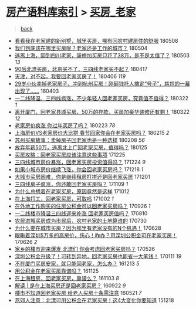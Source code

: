 [房产语料库索引](../../README.md)  > [买房_老家](买房_老家.md)
====
> [back](../README.md)

- [看看我在老家建的新别墅，城里买房，哪有回农村建房住的舒服](http://jkwz.applinzi.com/ittc/7100694261442020358.html#%E7%9C%8B%E7%9C%8B%E6%88%91%E5%9C%A8%E8%80%81%E5%AE%B6%E5%BB%BA%E7%9A%84%E6%96%B0%E5%88%AB%E5%A2%85%EF%BC%8C%E5%9F%8E%E9%87%8C%E4%B9%B0%E6%88%BF%EF%BC%8C%E5%93%AA%E6%9C%89%E5%9B%9E%E5%86%9C%E6%9D%91%E5%BB%BA%E6%88%BF%E4%BD%8F%E7%9A%84%E8%88%92%E6%9C%8D) 180508  
- [我们到底该在哪里买房呢？老家还是工作的城市？](http://jkwz.applinzi.com/ittc/7099393064592475147.html#%E6%88%91%E4%BB%AC%E5%88%B0%E5%BA%95%E8%AF%A5%E5%9C%A8%E5%93%AA%E9%87%8C%E4%B9%B0%E6%88%BF%E5%91%A2%EF%BC%9F%E8%80%81%E5%AE%B6%E8%BF%98%E6%98%AF%E5%B7%A5%E4%BD%9C%E7%9A%84%E5%9F%8E%E5%B8%82%EF%BC%9F) 180504  
- [逃离上海，回到四川老家，装修加买房只花了38万，是不是太值了？](http://jkwz.applinzi.com/ittc/7098890722868724742.html#%E9%80%83%E7%A6%BB%E4%B8%8A%E6%B5%B7%EF%BC%8C%E5%9B%9E%E5%88%B0%E5%9B%9B%E5%B7%9D%E8%80%81%E5%AE%B6%EF%BC%8C%E8%A3%85%E4%BF%AE%E5%8A%A0%E4%B9%B0%E6%88%BF%E5%8F%AA%E8%8A%B1%E4%BA%8638%E4%B8%87%EF%BC%8C%E6%98%AF%E4%B8%8D%E6%98%AF%E5%A4%AA%E5%80%BC%E4%BA%86%EF%BC%9F) 180503 *13* 
- [90后北漂买房，北京买不了，三四线老家买不起？](http://jkwz.applinzi.com/ittc/7092952052705788938.html#90%E5%90%8E%E5%8C%97%E6%BC%82%E4%B9%B0%E6%88%BF%EF%BC%8C%E5%8C%97%E4%BA%AC%E4%B9%B0%E4%B8%8D%E4%BA%86%EF%BC%8C%E4%B8%89%E5%9B%9B%E7%BA%BF%E8%80%81%E5%AE%B6%E4%B9%B0%E4%B8%8D%E8%B5%B7%EF%BC%9F) 180417  
- [天津，对不起，我要回老家买房了！](http://jkwz.applinzi.com/ittc/7088932219072807953.html#%E5%A4%A9%E6%B4%A5%EF%BC%8C%E5%AF%B9%E4%B8%8D%E8%B5%B7%EF%BC%8C%E6%88%91%E8%A6%81%E5%9B%9E%E8%80%81%E5%AE%B6%E4%B9%B0%E6%88%BF%E4%BA%86%EF%BC%81) 180406 *119* 
- [29岁小伙卖掉老家房子，冲到杭州买房！刚砸钱托人搞定“号子”，尴尬的一幕出现了……](http://jkwz.applinzi.com/ittc/7087645117332849681.html#29%E5%B2%81%E5%B0%8F%E4%BC%99%E5%8D%96%E6%8E%89%E8%80%81%E5%AE%B6%E6%88%BF%E5%AD%90%EF%BC%8C%E5%86%B2%E5%88%B0%E6%9D%AD%E5%B7%9E%E4%B9%B0%E6%88%BF%EF%BC%81%E5%88%9A%E7%A0%B8%E9%92%B1%E6%89%98%E4%BA%BA%E6%90%9E%E5%AE%9A%E2%80%9C%E5%8F%B7%E5%AD%90%E2%80%9D%EF%BC%8C%E5%B0%B4%E5%B0%AC%E7%9A%84%E4%B8%80%E5%B9%95%E5%87%BA%E7%8E%B0%E4%BA%86%E2%80%A6%E2%80%A6) 180403  
- [一二线降温，三四线疯涨，不少年轻人回老家买房，究竟值不值得？](http://jkwz.applinzi.com/ittc/7083293296468427783.html#%E4%B8%80%E4%BA%8C%E7%BA%BF%E9%99%8D%E6%B8%A9%EF%BC%8C%E4%B8%89%E5%9B%9B%E7%BA%BF%E7%96%AF%E6%B6%A8%EF%BC%8C%E4%B8%8D%E5%B0%91%E5%B9%B4%E8%BD%BB%E4%BA%BA%E5%9B%9E%E8%80%81%E5%AE%B6%E4%B9%B0%E6%88%BF%EF%BC%8C%E7%A9%B6%E7%AB%9F%E5%80%BC%E4%B8%8D%E5%80%BC%E5%BE%97%EF%BC%9F) 180322 *1* 
- [离开厦门，回老家县城买房，50万的存款，买房加豪华装修还有剩！](http://jkwz.applinzi.com/ittc/7083263485826040849.html#%E7%A6%BB%E5%BC%80%E5%8E%A6%E9%97%A8%EF%BC%8C%E5%9B%9E%E8%80%81%E5%AE%B6%E5%8E%BF%E5%9F%8E%E4%B9%B0%E6%88%BF%EF%BC%8C50%E4%B8%87%E7%9A%84%E5%AD%98%E6%AC%BE%EF%BC%8C%E4%B9%B0%E6%88%BF%E5%8A%A0%E8%B1%AA%E5%8D%8E%E8%A3%85%E4%BF%AE%E8%BF%98%E6%9C%89%E5%89%A9%EF%BC%81) 180322 *12* 
- [老家房价疯涨 你过年买房了吗？](http://jkwz.applinzi.com/ittc/7073192277126415366.html#%E8%80%81%E5%AE%B6%E6%88%BF%E4%BB%B7%E7%96%AF%E6%B6%A8+%E4%BD%A0%E8%BF%87%E5%B9%B4%E4%B9%B0%E6%88%BF%E4%BA%86%E5%90%97%EF%BC%9F) 180223 *78* 
- [上海房价VS老家房价大比拼 春节回家你会在老家买房吗？](http://jkwz.applinzi.com/ittc/7070322028496552967.html#%E4%B8%8A%E6%B5%B7%E6%88%BF%E4%BB%B7VS%E8%80%81%E5%AE%B6%E6%88%BF%E4%BB%B7%E5%A4%A7%E6%AF%94%E6%8B%BC+%E6%98%A5%E8%8A%82%E5%9B%9E%E5%AE%B6%E4%BD%A0%E4%BC%9A%E5%9C%A8%E8%80%81%E5%AE%B6%E4%B9%B0%E6%88%BF%E5%90%97%EF%BC%9F) 180215 *2* 
- [苏州买房故事：卖掉房子回老家也是一种选择](http://jkwz.applinzi.com/ittc/7067640452830725136.html#%E8%8B%8F%E5%B7%9E%E4%B9%B0%E6%88%BF%E6%95%85%E4%BA%8B%EF%BC%9A%E5%8D%96%E6%8E%89%E6%88%BF%E5%AD%90%E5%9B%9E%E8%80%81%E5%AE%B6%E4%B9%9F%E6%98%AF%E4%B8%80%E7%A7%8D%E9%80%89%E6%8B%A9) 180208 *56* 
- [放弃年薪50万，逃离北上广回老家买房，值得吗？](http://jkwz.applinzi.com/ittc/7062563997058860048.html#%E6%94%BE%E5%BC%83%E5%B9%B4%E8%96%AA50%E4%B8%87%EF%BC%8C%E9%80%83%E7%A6%BB%E5%8C%97%E4%B8%8A%E5%B9%BF%E5%9B%9E%E8%80%81%E5%AE%B6%E4%B9%B0%E6%88%BF%EF%BC%8C%E5%80%BC%E5%BE%97%E5%90%97%EF%BC%9F) 180125  
- [买房攻略：回老家买房应该注意这些事项](http://jkwz.applinzi.com/ittc/7051044658497455120.html#%E4%B9%B0%E6%88%BF%E6%94%BB%E7%95%A5%EF%BC%9A%E5%9B%9E%E8%80%81%E5%AE%B6%E4%B9%B0%E6%88%BF%E5%BA%94%E8%AF%A5%E6%B3%A8%E6%84%8F%E8%BF%99%E4%BA%9B%E4%BA%8B%E9%A1%B9) 171225  
- [三四线城市房价暴涨，回老家买房投资值得吗？](http://jkwz.applinzi.com/ittc/7050443280385311761.html#%E4%B8%89%E5%9B%9B%E7%BA%BF%E5%9F%8E%E5%B8%82%E6%88%BF%E4%BB%B7%E6%9A%B4%E6%B6%A8%EF%BC%8C%E5%9B%9E%E8%80%81%E5%AE%B6%E4%B9%B0%E6%88%BF%E6%8A%95%E8%B5%84%E5%80%BC%E5%BE%97%E5%90%97%EF%BC%9F) 171224 *9* 
- [如果小城市房价继续飞涨，你会回老家买房吗？](http://jkwz.applinzi.com/ittc/7048478331505214480.html#%E5%A6%82%E6%9E%9C%E5%B0%8F%E5%9F%8E%E5%B8%82%E6%88%BF%E4%BB%B7%E7%BB%A7%E7%BB%AD%E9%A3%9E%E6%B6%A8%EF%BC%8C%E4%BD%A0%E4%BC%9A%E5%9B%9E%E8%80%81%E5%AE%B6%E4%B9%B0%E6%88%BF%E5%90%97%EF%BC%9F) 171218 *1* 
- [大城市买房困难，你是继续租房打拼还是回老家买房](http://jkwz.applinzi.com/ittc/7042161589870920721.html#%E5%A4%A7%E5%9F%8E%E5%B8%82%E4%B9%B0%E6%88%BF%E5%9B%B0%E9%9A%BE%EF%BC%8C%E4%BD%A0%E6%98%AF%E7%BB%A7%E7%BB%AD%E7%A7%9F%E6%88%BF%E6%89%93%E6%8B%BC%E8%BF%98%E6%98%AF%E5%9B%9E%E8%80%81%E5%AE%B6%E4%B9%B0%E6%88%BF) 171201  
- [三四线房子疯涨，你还敢回老家买房吗？](http://jkwz.applinzi.com/ittc/7033223887695905809.html#%E4%B8%89%E5%9B%9B%E7%BA%BF%E6%88%BF%E5%AD%90%E7%96%AF%E6%B6%A8%EF%BC%8C%E4%BD%A0%E8%BF%98%E6%95%A2%E5%9B%9E%E8%80%81%E5%AE%B6%E4%B9%B0%E6%88%BF%E5%90%97%EF%BC%9F) 171109 *1* 
- [为什么总想着在老家买房，原因竟然是这样](http://jkwz.applinzi.com/ittc/7023501658309526545.html#%E4%B8%BA%E4%BB%80%E4%B9%88%E6%80%BB%E6%83%B3%E7%9D%80%E5%9C%A8%E8%80%81%E5%AE%B6%E4%B9%B0%E6%88%BF%EF%BC%8C%E5%8E%9F%E5%9B%A0%E7%AB%9F%E7%84%B6%E6%98%AF%E8%BF%99%E6%A0%B7) 171012  
- [在上海打工，回老家买房，可取吗](http://jkwz.applinzi.com/ittc/7019514111770231824.html#%E5%9C%A8%E4%B8%8A%E6%B5%B7%E6%89%93%E5%B7%A5%EF%BC%8C%E5%9B%9E%E8%80%81%E5%AE%B6%E4%B9%B0%E6%88%BF%EF%BC%8C%E5%8F%AF%E5%8F%96%E5%90%97) 171002 *1* 
- [在外地工作购买的住房公积金可以回老家买房吗？](http://jkwz.applinzi.com/ittc/7017677517438321680.html#%E5%9C%A8%E5%A4%96%E5%9C%B0%E5%B7%A5%E4%BD%9C%E8%B4%AD%E4%B9%B0%E7%9A%84%E4%BD%8F%E6%88%BF%E5%85%AC%E7%A7%AF%E9%87%91%E5%8F%AF%E4%BB%A5%E5%9B%9E%E8%80%81%E5%AE%B6%E4%B9%B0%E6%88%BF%E5%90%97%EF%BC%9F) 170926 *1* 
- [一二线楼市降温三四线迎来补涨 回老家买房值吗？](http://jkwz.applinzi.com/ittc/7000236760528061456.html#%E4%B8%80%E4%BA%8C%E7%BA%BF%E6%A5%BC%E5%B8%82%E9%99%8D%E6%B8%A9%E4%B8%89%E5%9B%9B%E7%BA%BF%E8%BF%8E%E6%9D%A5%E8%A1%A5%E6%B6%A8+%E5%9B%9E%E8%80%81%E5%AE%B6%E4%B9%B0%E6%88%BF%E5%80%BC%E5%90%97%EF%BC%9F) 170810  
- [农民进城买房成为市民后，农村老家的土地算谁的](http://jkwz.applinzi.com/ittc/6996029958827541521.html#%E5%86%9C%E6%B0%91%E8%BF%9B%E5%9F%8E%E4%B9%B0%E6%88%BF%E6%88%90%E4%B8%BA%E5%B8%82%E6%B0%91%E5%90%8E%EF%BC%8C%E5%86%9C%E6%9D%91%E8%80%81%E5%AE%B6%E7%9A%84%E5%9C%9F%E5%9C%B0%E7%AE%97%E8%B0%81%E7%9A%84) 170730  
- [为什么要在城市买房？因为那里有老家没有的N个机遇！](http://jkwz.applinzi.com/ittc/6984249460010779653.html#%E4%B8%BA%E4%BB%80%E4%B9%88%E8%A6%81%E5%9C%A8%E5%9F%8E%E5%B8%82%E4%B9%B0%E6%88%BF%EF%BC%9F%E5%9B%A0%E4%B8%BA%E9%82%A3%E9%87%8C%E6%9C%89%E8%80%81%E5%AE%B6%E6%B2%A1%E6%9C%89%E7%9A%84N%E4%B8%AA%E6%9C%BA%E9%81%87%EF%BC%81) 170628  
- [眼瞅着深圳5万多的高房价，伤心！咋办？用深圳公积金可在老家买房！](http://jkwz.applinzi.com/ittc/6983426018382447621.html#%E7%9C%BC%E7%9E%85%E7%9D%80%E6%B7%B1%E5%9C%B35%E4%B8%87%E5%A4%9A%E7%9A%84%E9%AB%98%E6%88%BF%E4%BB%B7%EF%BC%8C%E4%BC%A4%E5%BF%83%EF%BC%81%E5%92%8B%E5%8A%9E%EF%BC%9F%E7%94%A8%E6%B7%B1%E5%9C%B3%E5%85%AC%E7%A7%AF%E9%87%91%E5%8F%AF%E5%9C%A8%E8%80%81%E5%AE%B6%E4%B9%B0%E6%88%BF%EF%BC%81) 170626 *2* 
- [家乡的楼市迎来爆发 北漂们 你会考虑回老家买房吗？](http://jkwz.applinzi.com/ittc/6971918405383750661.html#%E5%AE%B6%E4%B9%A1%E7%9A%84%E6%A5%BC%E5%B8%82%E8%BF%8E%E6%9D%A5%E7%88%86%E5%8F%91+%E5%8C%97%E6%BC%82%E4%BB%AC+%E4%BD%A0%E4%BC%9A%E8%80%83%E8%99%91%E5%9B%9E%E8%80%81%E5%AE%B6%E4%B9%B0%E6%88%BF%E5%90%97%EF%BC%9F) 170526  
- [深圳公积金升级了！可转到异地，回老家买房也能省一大笔钱！](http://jkwz.applinzi.com/ittc/6921960877183206405.html#%E6%B7%B1%E5%9C%B3%E5%85%AC%E7%A7%AF%E9%87%91%E5%8D%87%E7%BA%A7%E4%BA%86%EF%BC%81%E5%8F%AF%E8%BD%AC%E5%88%B0%E5%BC%82%E5%9C%B0%EF%BC%8C%E5%9B%9E%E8%80%81%E5%AE%B6%E4%B9%B0%E6%88%BF%E4%B9%9F%E8%83%BD%E7%9C%81%E4%B8%80%E5%A4%A7%E7%AC%94%E9%92%B1%EF%BC%81) 170111 *19* 
- [不在厦门买房安家，就只能回老家，怎么办？](http://jkwz.applinzi.com/ittc/6911040271956837380.html#%E4%B8%8D%E5%9C%A8%E5%8E%A6%E9%97%A8%E4%B9%B0%E6%88%BF%E5%AE%89%E5%AE%B6%EF%BC%8C%E5%B0%B1%E5%8F%AA%E8%83%BD%E5%9B%9E%E8%80%81%E5%AE%B6%EF%BC%8C%E6%80%8E%E4%B9%88%E5%8A%9E%EF%BC%9F) 161213 *5* 
- [用公积金在老家买房靠谱吗？](http://jkwz.applinzi.com/ittc/6904423645232759813.html#%E7%94%A8%E5%85%AC%E7%A7%AF%E9%87%91%E5%9C%A8%E8%80%81%E5%AE%B6%E4%B9%B0%E6%88%BF%E9%9D%A0%E8%B0%B1%E5%90%97%EF%BC%9F) 161125  
- [在上海租房，回老家买房，靠谱么？](http://jkwz.applinzi.com/ittc/6895584929915601924.html#%E5%9C%A8%E4%B8%8A%E6%B5%B7%E7%A7%9F%E6%88%BF%EF%BC%8C%E5%9B%9E%E8%80%81%E5%AE%B6%E4%B9%B0%E6%88%BF%EF%BC%8C%E9%9D%A0%E8%B0%B1%E4%B9%88%EF%BC%9F) 161103 *8* 
- [解读 | 是在上海买房还是回老家买房？](http://jkwz.applinzi.com/ittc/6879914633078506501.html#%E8%A7%A3%E8%AF%BB+%7C+%E6%98%AF%E5%9C%A8%E4%B8%8A%E6%B5%B7%E4%B9%B0%E6%88%BF%E8%BF%98%E6%98%AF%E5%9B%9E%E8%80%81%E5%AE%B6%E4%B9%B0%E6%88%BF%EF%BC%9F) 160922 *9* 
- [楼市不知道回老家买房 给老人买房十条需注意](http://jkwz.applinzi.com/ittc/6834746474768106501.html#%E6%A5%BC%E5%B8%82%E4%B8%8D%E7%9F%A5%E9%81%93%E5%9B%9E%E8%80%81%E5%AE%B6%E4%B9%B0%E6%88%BF+%E7%BB%99%E8%80%81%E4%BA%BA%E4%B9%B0%E6%88%BF%E5%8D%81%E6%9D%A1%E9%9C%80%E6%B3%A8%E6%84%8F) 160521 *7* 
- [燕郊人注意：北漂可用公积金在老家买房！这4大变化你要知道](http://jkwz.applinzi.com/ittc/6777082257068262404.html#%E7%87%95%E9%83%8A%E4%BA%BA%E6%B3%A8%E6%84%8F%EF%BC%9A%E5%8C%97%E6%BC%82%E5%8F%AF%E7%94%A8%E5%85%AC%E7%A7%AF%E9%87%91%E5%9C%A8%E8%80%81%E5%AE%B6%E4%B9%B0%E6%88%BF%EF%BC%81%E8%BF%994%E5%A4%A7%E5%8F%98%E5%8C%96%E4%BD%A0%E8%A6%81%E7%9F%A5%E9%81%93) 151218  
